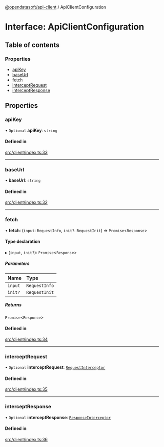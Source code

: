 [@opendatasoft/api-client](../README.md) / ApiClientConfiguration

# Interface: ApiClientConfiguration

## Table of contents

### Properties

- [apiKey](ApiClientConfiguration.md#apikey)
- [baseUrl](ApiClientConfiguration.md#baseurl)
- [fetch](ApiClientConfiguration.md#fetch)
- [interceptRequest](ApiClientConfiguration.md#interceptrequest)
- [interceptResponse](ApiClientConfiguration.md#interceptresponse)

## Properties

### apiKey

• `Optional` **apiKey**: `string`

#### Defined in

[src/client/index.ts:33](https://github.com/opendatasoft/ods-dataviz-sdk/blob/de901ba/packages/api-client/src/client/index.ts#L33)

___

### baseUrl

• **baseUrl**: `string`

#### Defined in

[src/client/index.ts:32](https://github.com/opendatasoft/ods-dataviz-sdk/blob/de901ba/packages/api-client/src/client/index.ts#L32)

___

### fetch

• **fetch**: (`input`: `RequestInfo`, `init?`: `RequestInit`) => `Promise`<`Response`\>

#### Type declaration

▸ (`input`, `init?`): `Promise`<`Response`\>

##### Parameters

| Name | Type |
| :------ | :------ |
| `input` | `RequestInfo` |
| `init?` | `RequestInit` |

##### Returns

`Promise`<`Response`\>

#### Defined in

[src/client/index.ts:34](https://github.com/opendatasoft/ods-dataviz-sdk/blob/de901ba/packages/api-client/src/client/index.ts#L34)

___

### interceptRequest

• `Optional` **interceptRequest**: [`RequestInterceptor`](../README.md#requestinterceptor)

#### Defined in

[src/client/index.ts:35](https://github.com/opendatasoft/ods-dataviz-sdk/blob/de901ba/packages/api-client/src/client/index.ts#L35)

___

### interceptResponse

• `Optional` **interceptResponse**: [`ResponseInterceptor`](../README.md#responseinterceptor)

#### Defined in

[src/client/index.ts:36](https://github.com/opendatasoft/ods-dataviz-sdk/blob/de901ba/packages/api-client/src/client/index.ts#L36)
